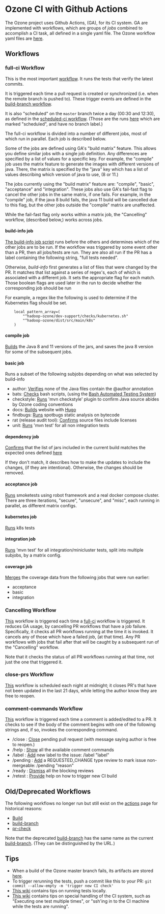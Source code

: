 # Ozone CI with Github Actions

The Ozone project uses Github Actions, (GA), for its CI system.  GA are implemented with workflows, which are groups of *jobs* combined to accomplish a CI task, all defined in a single yaml file.  The Ozone workflow yaml files are [here](./workflows).

## Workflows

### full-ci Workflow
This is the most important [workflow](./workflows/ci.yml).  It runs the tests that verify the latest commits.

It is triggered each time a pull request is created or synchronized (i.e. when the remote branch is pushed to).  These trigger events are defined in the [build-branch workflow](./workflows/post-commit.yml).

It is also "scheduled" on the `master` branch twice a day (00:30 and 12:30), as defined in the [scheduled-ci workflow](./workflows/scheduled_ci.yml).  (Those are the runs [here](https://github.com/apache/ozone/actions/workflows/post-commit.yml?query=event%3Aschedule++) which are marked "scheduled", and have no branch label.)

The full-ci workflow is divided into a number of different jobs, most of which run in parallel.  Each job is described below.

Some of the jobs are defined using GA's "build matrix" feature.  This allows you define similar jobs with a single job definition. Any differences are specified by a list of values for a specific key.  For example, the "compile" job uses the matrix feature to generate the images with different versions of java.  There, the matrix is specified by the "java" key which has a list of values describing which version of java to use, (8 or 11.)

The jobs currently using the "build matrix" feature are: "compile", "basic", "acceptance" and "integration".  These jobs also use GA's fail-fast flag to cancel the other jobs in the same matrix, if one fails. For example, in the "compile" job, if the java 8 build fails, the java 11 build will be cancelled due to this flag, but the other jobs outside the "compile" matrix are unaffected. 

While the fail-fast flag only works within a matrix job, the "Cancelling" workflow, (described below,) works across jobs.


#### build-info job

[The build-info job script](../dev-support/ci/selective_ci_checks.sh) runs before the others and determines which of the other jobs are to be run.  If the workflow was triggered by some event other than a PR, then all jobs/tests are run.  They are also all run if the PR has a label containing the following string, "full tests needed".

Otherwise, *build-info* first generates a list of files that were changed by the PR.  It matches that list against a series of regex's, each of which is associated with a different job.  It sets the appropriate flag for each match.  Those boolean flags are used later in the run to decide whether the corresponding job should be run

For example, a regex like the following is used to determine if the Kubernetes flag should be set.
```
    local pattern_array=(
        "^hadoop-ozone/dev-support/checks/kubernetes.sh"
        "^hadoop-ozone/dist/src/main/k8s"
    )
```



#### compile job
[Builds](../hadoop-ozone/dev-support/checks/build.sh) the Java 8 and 11 versions of the jars, and saves the java 8 version for some of the subsequent jobs.

#### basic job
Runs a subset of the following subjobs depending on what was selected by build-info
- author: [Verifies](../hadoop-ozone/dev-support/checks/author.sh) none of the Java files contain the @author annotation
- bats: [Checks](../hadoop-ozone/dev-support/checks/bats.sh) bash scripts, (using the [Bash Automated Testing System](https://github.com/bats-core/bats-core#bats-core-bash-automated-testing-system-2018))
- checkstyle: [Runs](../hadoop-ozone/dev-support/checks/checkstyle.sh) 'mvn checkstyle' plugin to confirm Java source abides by Ozone coding conventions
- docs: [Builds](../hadoop-ozone/dev-support/checks/docs.sh) website with [Hugo](https://gohugo.io/)
- findbugs: [Runs](../hadoop-ozone/dev-support/checks/findbugs.sh) spotbugs static analysis on bytecode
- rat (release audit tool): [Confirms](../hadoop-ozone/dev-support/checks/rat.sh) source files include licenses
- unit: [Runs](../hadoop-ozone/dev-support/checks/unit.sh) 'mvn test' for all non integration tests

#### dependency job
[Confirms](../hadoop-ozone/dev-support/checks/dependency.sh) that the list of jars included in the current build matches the expected ones defined [here](../hadoop-ozone/dist/src/main/license/jar-report.txt)

If they don't match, it describes how to make the updates to include the changes, (if they are intentional).  Otherwise, the changes should be removed.

#### acceptance job
[Runs](../hadoop-ozone/dev-support/checks/acceptance.sh) smoketests using robot framework and a real docker compose cluster.  There are three iterations, "secure", "unsecure", and "misc", each running in parallel, as different matrix configs.

#### kubernetes job
[Runs](../hadoop-ozone/dev-support/checks/kubernetes.sh) k8s tests

#### integration job
[Runs](../hadoop-ozone/dev-support/checks/integration.sh) 'mvn test' for all integration/minicluster tests, split into multiple subjobs, by a matrix config.

#### coverage job
[Merges](../hadoop-ozone/dev-support/checks/coverage.sh) the coverage data from the following jobs that were run earlier:
- acceptance
- basic
- integration

### Cancelling Workflow
[This](./workflows/cancel-ci.yaml) workflow is triggered each time a [full-ci](ci.md#full-ci-workflow) workflow is triggered.  It reduces GA usage, by cancelling PR workflows that have a job failure.  Specifically, it checks all PR workflows running at the time it is invoked. It cancels any of those which have a failed job, (at that time). Any PR workflows with jobs that fail after that will be caught by a subsequent run of the "Cancelling" workflow.

Note that it checks the status of all PR workflows running at that time, not just the one that triggered it.

### close-prs Workflow
[This](./workflows/close-pending.yaml) workflow is scheduled each night at midnight; it closes PR's that have not been updated in the last 21 days, while letting the author know they are free to reopen.

### comment-commands Workflow
[This](./workflows/comments.yaml) workflow is triggered each time a comment is added/edited to a PR.  It checks to see if the body of the comment begins with one of the following strings and, if so, invokes the corresponding command.
- /close : [Close](./comment-commands/close.sh) pending pull request (with message saying author is free to reopen.)
- /help : [Show](./comment-commands/help.sh) all the available comment commands
- /label : [Add](./comment-commands/label.sh) new label to the issue: /label "label"
- /pending : [Add](./comment-commands/pending.sh) a REQUESTED_CHANGE type review to mark issue non-mergeable: /pending "reason"
- /ready : [Dismiss](./comment-commands/ready.sh) all the blocking reviews
- /retest : [Provide](./comment-commands/retest.sh) help on how to trigger new CI build


## Old/Deprecated Workflows
The following workflows no longer run but still exist on the [actions](https://github.com/apache/ozone/actions) page for historical reasons:
- [Build](https://github.com/apache/ozone/actions/workflows/main.yml)
- [build-branch](https://github.com/apache/ozone/actions/workflows/chaos.yml)
- [pr-check](https://github.com/apache/ozone/actions/workflows/pr.yml)

Note that the deprecated [build-branch](https://github.com/apache/ozone/actions/workflows/chaos.yml) has the same name as the current [build-branch](https://github.com/apache/ozone/actions/workflows/post-commit.yml).  (They can be distinguished by the URL.)


## Tips

- When a build of the Ozone master branch fails, its artifacts are stored [here](https://elek.github.io/ozone-build-results/).
- To trigger rerunning the tests, push a commit like this to your PR: ```git commit --allow-empty -m 'trigger new CI check'```
- [This wiki](https://cwiki.apache.org/confluence/display/OZONE/Running+Ozone+Smoke+Tests+and+Unit+Tests) contains tips on running tests locally.
- [This wiki](https://cwiki.apache.org/confluence/display/OZONE/Github+Actions+tips+and+tricks) contains tips on special handling of the CI system, such as "Executing one test multiple times", or "ssh'ing in to the CI machine while the tests are running".

